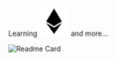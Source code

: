 Learning ![](./ethereum.svg) and more...

![Readme Card](https://github-readme-stats.vercel.app/api?username=rde9&bg_color=DEG,fff1eb,ace0f9)
